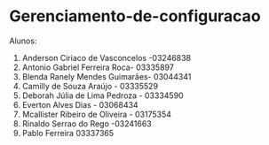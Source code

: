 # Gerenciamento-de-configuracao
Alunos: 
1. Anderson Ciriaco de Vasconcelos -03246838
2. Antonio Gabriel Ferreira Roca- 03335897
3. ⁠Blenda Ranely Mendes Guimarães- 03044341
4. Camilly de Souza Araújo - 03335529
5. Deborah Júlia de Lima Pedroza - 03334590
6. Everton Alves Dias - 03068434
7. Mcallister Ribeiro de Oliveira - 03175354
8. Rinaldo Serrao do Rego -03241663
9. Pablo Ferreira 03337365
